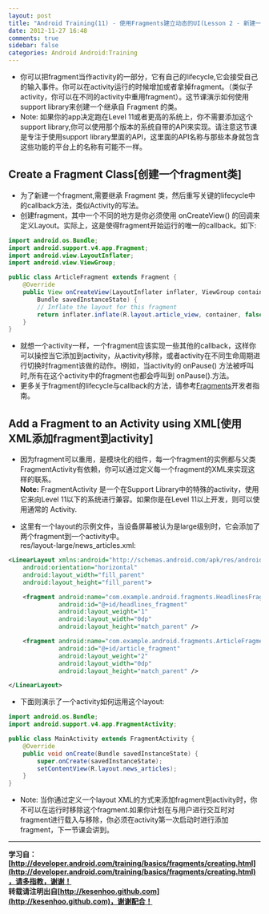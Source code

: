 ```yaml
---
layout: post
title: "Android Training(11) - 使用Fragments建立动态的UI(Lesson 2 - 新建一个Fragment)"
date: 2012-11-27 16:48
comments: true
sidebar: false
categories: Android Android:Training
---
```


* 你可以把fragment当作activity的一部分，它有自己的lifecycle,它会接受自己的输入事件。你可以在activity运行的时候增加或者拿掉fragment。（类似子activity，你可以在不同的activity中重用fragment）。这节课演示如何使用support library来创建一个继承自 Fragment 的类。  
* Note: 如果你的app决定跑在Level 11或者更高的系统上，你不需要添加这个support library,你可以使用那个版本的系统自带的API来实现。请注意这节课是专注于使用support library里面的API，这里面的API名称与那些本身就包含这些功能的平台上的名称有可能不一样。

<!-- more -->

## Create a Fragment Class[创建一个fragment类]
* 为了新建一个fragment,需要继承 Fragment 类，然后重写关键的lifecycle中的callback方法，类似Activity的写法。  
* 创建fragment，其中一个不同的地方是你必须使用 onCreateView() 的回调来定义Layout。实际上，这是使得fragment开始运行的唯一的callback。如下:
```java
import android.os.Bundle;
import android.support.v4.app.Fragment;
import android.view.LayoutInflater;
import android.view.ViewGroup;

public class ArticleFragment extends Fragment {
    @Override
    public View onCreateView(LayoutInflater inflater, ViewGroup container, 
        Bundle savedInstanceState) {
        // Inflate the layout for this fragment
        return inflater.inflate(R.layout.article_view, container, false);
    }
}
```
* 就想一个activity一样，一个fragment应该实现一些其他的callback，这样你可以操控当它添加到activity，从activity移除，或者activity在不同生命周期进行切换时fragment该做的动作。l例如，当activity的 onPause() 方法被呼叫时,所有在这个activity中的fragment也都会呼叫到 onPause().方法。  
* 更多关于fragment的lifecycle与callback的方法，请参考[Fragments](http://developer.android.com/guide/components/fragments.html)开发者指南。

## Add a Fragment to an Activity using XML[使用XML添加fragment到activity]
* 因为fragment可以重用，是模块化的组件，每一个fragment的实例都与父类FragmentActivity有依赖，你可以通过定义每一个fragment的XML来实现这样的联系。  
  **Note:** FragmentActivity 是一个在Support Library中的特殊的activity，使用它来向Level 11以下的系统进行兼容。如果你是在Level 11以上开发，则可以使用通常的 Activity.

* 这里有一个layout的示例文件，当设备屏幕被认为是large级别时，它会添加了两个fragment到一个activity中。  
res/layout-large/news_articles.xml:
```xml
<LinearLayout xmlns:android="http://schemas.android.com/apk/res/android"
    android:orientation="horizontal"
    android:layout_width="fill_parent"
    android:layout_height="fill_parent">

    <fragment android:name="com.example.android.fragments.HeadlinesFragment"
              android:id="@+id/headlines_fragment"
              android:layout_weight="1"
              android:layout_width="0dp"
              android:layout_height="match_parent" />

    <fragment android:name="com.example.android.fragments.ArticleFragment"
              android:id="@+id/article_fragment"
              android:layout_weight="2"
              android:layout_width="0dp"
              android:layout_height="match_parent" />

</LinearLayout>
```
* 下面则演示了一个activity如何运用这个layout:
```java
import android.os.Bundle;
import android.support.v4.app.FragmentActivity;

public class MainActivity extends FragmentActivity {
    @Override
    public void onCreate(Bundle savedInstanceState) {
        super.onCreate(savedInstanceState);
        setContentView(R.layout.news_articles);
    }
}
```

* Note: 当你通过定义一个layout XML的方式来添加fragment到activity时，你不可以在运行时移除这个fragment.如果你计划在与用户进行交互时对fragment进行载入与移除，你必须在activity第一次启动时进行添加fragment，下一节课会讲到。

*********************************
**学习自：[http://developer.android.com/training/basics/fragments/creating.html](http://developer.android.com/training/basics/fragments/creating.html)，请多指教，谢谢！**  
**转载请注明出自[http://kesenhoo.github.com](http://kesenhoo.github.com)，谢谢配合！**






